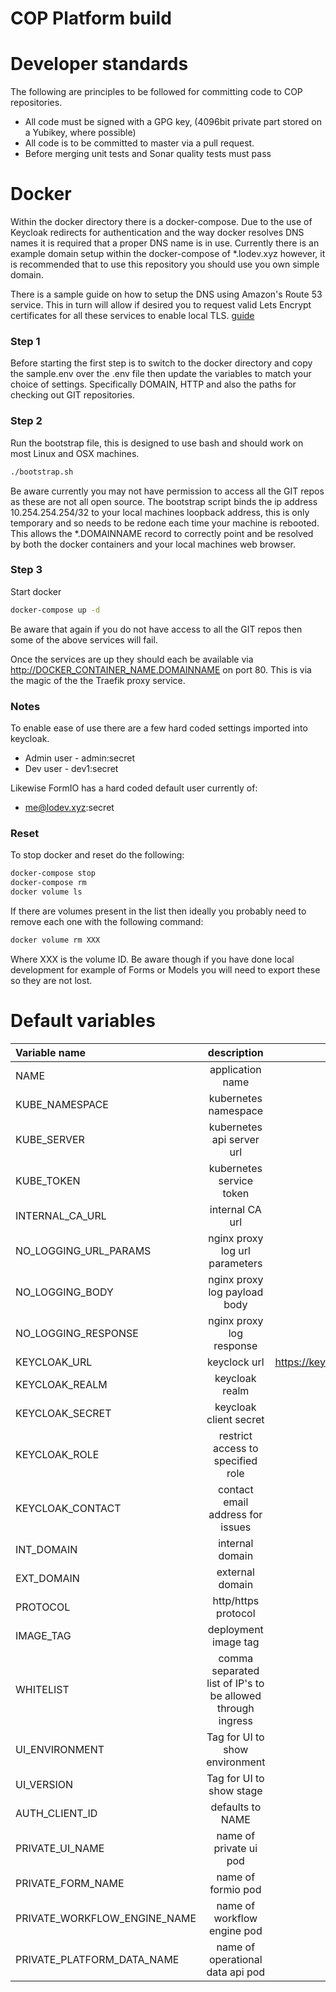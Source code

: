 # COP Platform build


# Developer standards

The following are principles to be followed for committing code to COP repositories.
* All code must be signed with a GPG key, (4096bit private part stored on a Yubikey, where possible)
* All code is to be committed to master via a pull request.
* Before merging unit tests and Sonar quality tests must pass




# Docker

Within the docker directory there is a docker-compose. Due to the use of Keycloak redirects for 
authentication and the way docker resolves DNS names it is required that a proper DNS name is in use. 
Currently there is an example domain setup within the docker-compose of *.lodev.xyz however, it is recommended
that to use this repository you should use you own simple domain.

There is a sample guide on how to setup the DNS using Amazon's Route 53 service. This in turn will allow if desired 
you to request valid Lets Encrypt certificates for all these services to enable local TLS. [guide](docker/route53_setup.md)


### Step 1

Before starting the first step is to switch to the docker directory and copy the sample.env over the .env file then
update the variables to match your choice of settings. Specifically DOMAIN, HTTP and also the paths for checking out 
GIT repositories.


### Step 2

Run the bootstrap file, this is designed to use bash and should work on most Linux and OSX machines.
```bash
./bootstrap.sh 
```

Be aware currently you may not have permission to access all the GIT repos as these are not all open source.
The bootstrap script binds the ip address 10.254.254.254/32 to your local machines loopback address, this
is only temporary and so needs to be redone each time your machine is rebooted. This allows the *.DOMAINNAME
record to correctly point and be resolved by both the docker containers and your local machines web browser.


### Step 3

Start docker

```bash
docker-compose up -d
```

Be aware that again if you do not have access to all the GIT repos then some of the above services will fail.


Once the services are up they should each be available via http://DOCKER_CONTAINER_NAME.DOMAINNAME on port 80.
This is via the magic of the the Traefik proxy service.


### Notes

To enable ease of use there are a few hard coded settings imported into keycloak.
* Admin user - admin:secret
* Dev user - dev1:secret

Likewise FormIO has a hard coded default user currently of:
* me@lodev.xyz:secret


### Reset

To stop docker and reset do the following:

```bash
docker-compose stop
docker-compose rm
docker volume ls
```

If there are volumes present in the list then ideally you probably need to remove each one with the following command:

```bash
docker volume rm XXX
```

Where XXX is the volume ID. Be aware though if you have done local development for example of Forms or Models
you will need to export these so they are not lost.




# Default variables

| Variable name | description | example |
|:---|:---:|---:|
| NAME | application name | app1 |
| KUBE_NAMESPACE | kubernetes namespace | develop |
| KUBE_SERVER | kubernetes api server url ||
| KUBE_TOKEN | kubernetes service token | XXXX |
| INTERNAL_CA_URL | internal CA url | ca.develop.svc.cluster.local |
| NO_LOGGING_URL_PARAMS | nginx proxy log url parameters | false |
| NO_LOGGING_BODY | nginx proxy log payload body | false |
| NO_LOGGING_RESPONSE | nginx proxy log response | false |
| KEYCLOAK_URL | keyclock url | https://keycloak.develop.svc.cluster.local/auth |
| KEYCLOAK_REALM | keycloak realm | develop |
| KEYCLOAK_SECRET | keycloak client secret | XXXX |
| KEYCLOAK_ROLE | restrict access to specified role | roleA |
| KEYCLOAK_CONTACT | contact email address for issues | xyz@example.com |
| INT_DOMAIN | internal domain | namespace.scv.cluster.local |
| EXT_DOMAIN | external domain | example.com |
| PROTOCOL | http/https protocol | https:// |
| IMAGE_TAG | deployment image tag | build_1 |
| WHITELIST | comma separated list of IP's to be allowed through ingress | x.x.x.x |
| UI_ENVIRONMENT| Tag for UI to show environment | DEVELOPMENT |
| UI_VERSION | Tag for UI to show stage | ALPHA |
| AUTH_CLIENT_ID | defaults to NAME ||
| PRIVATE_UI_NAME| name of private ui pod | private-ui |
| PRIVATE_FORM_NAME | name of formio pod | private-formio |
| PRIVATE_WORKFLOW_ENGINE_NAME | name of workflow engine pod | private-workflow-engine |
| PRIVATE_PLATFORM_DATA_NAME | name of operational data api pod | private-postgrest |

